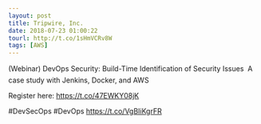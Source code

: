 ```yaml
---
layout: post
title: Tripwire, Inc.
date: 2018-07-23 01:00:22
tourl: http://t.co/1sHmVCRv8W
tags: [AWS]
---
```

(Webinar) DevOps Security: Build-Time Identification of Security Issues  A case study with Jenkins, Docker, and AWS 

Register here: https://t.co/47EWKY08jK 

 #DevSecOps #DevOps https://t.co/VgBIiKgrFR
